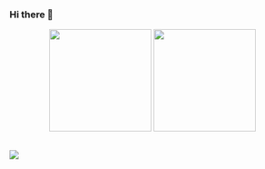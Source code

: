 ### Hi there 👋

<div align="center">
<img height="180em" src="https://github-readme-stats.vercel.app/api?username=Josehpequeno&theme=transparent&show_icons=true&include_all_commits=true&count_private=true"/>
<img height="180em" src="https://github-readme-stats.vercel.app/api/top-langs/?username=Josehpequeno"/>
</div>

##

<div>
  <a href="https://www.linkedin.com/in/hicarojose/" target="_blank"><img src="https://img.shields.io/badge/-LinkedIn-%230077B5?style=for-the-badge&logo=linkedin&logoColor=white" target="_blank"></a>
</div>
